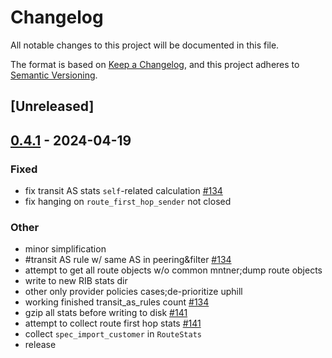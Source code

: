 # Changelog
All notable changes to this project will be documented in this file.

The format is based on [Keep a Changelog](https://keepachangelog.com/en/1.0.0/),
and this project adheres to [Semantic Versioning](https://semver.org/spec/v2.0.0.html).

## [Unreleased]

## [0.4.1](https://github.com/SichangHe/internet_route_verification/compare/route_verification-v0.4.0...route_verification-v0.4.1) - 2024-04-19

### Fixed
- fix transit AS stats `self`-related calculation [#134](https://github.com/SichangHe/internet_route_verification/pull/134)
- fix hanging on `route_first_hop_sender` not closed

### Other
- minor simplification
- \#transit AS rule w/ same AS in peering&filter [#134](https://github.com/SichangHe/internet_route_verification/pull/134)
- attempt to get all route objects w/o common mntner;dump route objects
- write to new RIB stats dir
- other only provider policies cases;de-prioritize uphill
- working finished transit_as_rules count [#134](https://github.com/SichangHe/internet_route_verification/pull/134)
- gzip all stats before writing to disk [#141](https://github.com/SichangHe/internet_route_verification/pull/141)
- attempt to collect route first hop stats [#141](https://github.com/SichangHe/internet_route_verification/pull/141)
- collect `spec_import_customer` in `RouteStats`
- release
